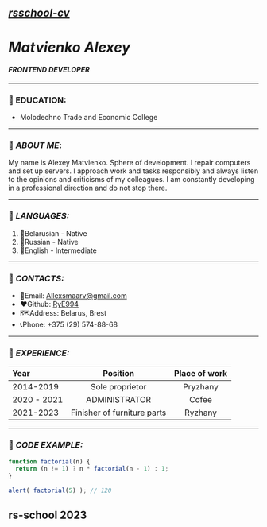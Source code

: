 ## *[rsschool-cv](https://RyE994.github.io/rsschool-cv/cv)*
# *Matvienko Alexey*
#### *FRONTEND DEVELOPER*
---
### 🏫 EDUCATION:
- Molodechno Trade and Economic College

---
### 🧔  *ABOUT ME*:
My name is Alexey Matvienko. Sphere of development. I repair computers and set up servers. I approach work and tasks responsibly and always listen to the opinions and criticisms of my colleagues. I am constantly developing in a professional direction and do not stop there.

---

### 📖 *LANGUAGES:*
1. 📗Belarusian - Native
2. 📘Russian - Native
3. 📙English - Intermediate

---

### 📍 *CONTACTS:*
* 📧Email: Allexsmaarv@gmail.com
* ❤️Github: [RyE994](https://github.com/RyE94)
* 🗺️Address: Belarus, Brest
* 📞Phone: +375 (29) 574-88-68

---

### 👔 *EXPERIENCE:*

|      Year       |         Position       |            Place of work           |
|:----------------|:----------------------:|:----------------------------------:|
|    2014-2019|   Sole proprietor       |  Pryzhany |
|   2020 - 2021   |  ADMINISTRATOR  |       Cofee          |
|   2021-2023   |        Finisher of furniture parts      |                Ryzhany                |

---

### 🤖 *CODE EXAMPLE:*
```js
function factorial(n) {
  return (n != 1) ? n * factorial(n - 1) : 1;
}

alert( factorial(5) ); // 120
```
 **rs-school 2023** 
---